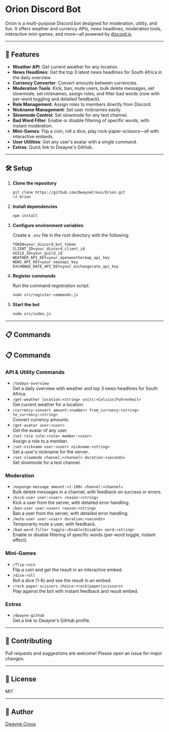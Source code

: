 # Orion Discord Bot

Orion is a multi-purpose Discord bot designed for moderation, utility, and fun. It offers weather and currency APIs, news headlines, moderation tools, interactive mini-games, and more—all powered by [discord.js](https://discord.js.org/).

---

## 🚀 Features

- **Weather API**: Get current weather for any location.
- **News Headlines**: Get the top 3 latest news headlines for South Africa in the daily overview.
- **Currency Converter**: Convert amounts between currencies.
- **Moderation Tools**: Kick, ban, mute users, bulk delete messages, set slowmode, set nicknames, assign roles, and filter bad words (now with per-word toggling and detailed feedback).
- **Role Management**: Assign roles to members directly from Discord.
- **Nickname Management**: Set user nicknames easily.
- **Slowmode Control**: Set slowmode for any text channel.
- **Bad Word Filter**: Enable or disable filtering of specific words, with instant moderation.
- **Mini-Games**: Flip a coin, roll a dice, play rock-paper-scissors—all with interactive embeds.
- **User Utilities**: Get any user's avatar with a single command.
- **Extras**: Quick link to Dwayne's GitHub.

---

## 🛠️ Setup

1. **Clone the repository**

   ```bash
   git clone https://github.com/DwayneCrous/Orion.git
   cd Orion
   ```

2. **Install dependencies**

   ```bash
   npm install
   ```

3. **Configure environment variables**

   Create a `.env` file in the root directory with the following:

   ```
   TOKEN=your_discord_bot_token
   CLIENT_ID=your_discord_client_id
   GUILD_ID=your_guild_id
   WEATHER_API_KEY=your_openweathermap_api_key
   NEWS_API_KEY=your_newsapi_key
   EXCHANGE_RATE_API_KEY=your_exchangerate_api_key
   ```

4. **Register commands**

   Run the command registration script:

   ```bash
   node src/register-commands.js
   ```

5. **Start the bot**
   ```bash
   node src/index.js
   ```

---

## 📋 Commands

## 📋 Commands

### API & Utility Commands

- `/todays-overview`  
  Get a daily overview with weather and top 3 news headlines for South Africa.
- `/get-weather location:<string> units:<Celsius|Fahrenheit>`  
  Get current weather for a location.
- `/currency-convert amount:<number> from_currency:<string> to_currency:<string>`  
  Convert currency amounts.
- `/get-avatar user:<user>`  
  Get the avatar of any user.
- `/set-role role:<role> member:<user>`  
  Assign a role to a member.
- `/set-nickname user:<user> nickname:<string>`  
  Set a user's nickname for the server.
- `/set-slowmode channel:<channel> duration:<seconds>`  
  Set slowmode for a text channel.

### Moderation

- `/expunge-message amount:<1-100> channel:<channel>`  
  Bulk delete messages in a channel, with feedback on success or errors.
- `/kick-user user:<user> reason:<string>`  
  Kick a user from the server, with detailed error handling.
- `/ban-user user:<user> reason:<string>`  
  Ban a user from the server, with detailed error handling.
- `/mute-user user:<user> duration:<seconds>`  
  Temporarily mute a user, with feedback.
- `/bad-word-filter toggle:<Enable|Disable> word:<string>`  
  Enable or disable filtering of specific words (per-word toggle, instant effect).

### Mini-Games

- `/flip-coin`  
  Flip a coin and get the result in an interactive embed.
- `/dice-roll`  
  Roll a dice (1-6) and see the result in an embed.
- `/rock-paper-scissors choice:<rock|paper|scissors>`  
  Play against the bot with instant feedback and result embed.

### Extras

- `/dwayne-github`  
  Get a link to Dwayne's GitHub profile.

---

## 📝 Contributing

Pull requests and suggestions are welcome! Please open an issue for major changes.

---

## 📄 License

MIT

---

## 👤 Author

[Dwayne Crous](https://github.com/DwayneCrous)
